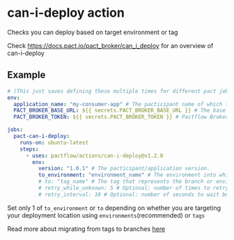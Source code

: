 # can-i-deploy action

Checks you can deploy based on target environment or tag

Check https://docs.pact.io/pact_broker/can_i_deploy for an overview of can-i-deploy

## Example

```yml
# (This just saves defining these multiple times for different pact jobs)
env:
  application_name: "my-consumer-app" # The pacticipant name of which to check if it safe to deploy
  PACT_BROKER_BASE_URL: ${{ secrets.PACT_BROKER_BASE_URL }} # The base URL of the Pact Broker
  PACT_BROKER_TOKEN: ${{ secrets.PACT_BROKER_TOKEN }} # Pactflow Broker API Read/Write token

jobs:
  pact-can-i-deploy:
    runs-on: ubuntu-latest
    steps:
      - uses: pactflow/actions/can-i-deploy@v1.2.0
        env:
          version: "1.0.1" # The pacticipant/application version.
          to_environment: "environment_name" # The environment into which the pacticipant(s) are to be deployed
          # to: "tag_name" # The tag that represents the branch or environment of the integrated applications for which you want to check the verification result status.
          # retry_while_unknown: 5 # Optional: number of times to retry while the verification status is unknown
          # retry_interval: 10 # Optional: number of seconds to wait between retries
```

Set only 1 of `to_environment` or `to` depending on whether you are targeting your deployment location using `environments`(recommended) or `tags`

Read more about migrating from tags to branches [here](https://docs.pact.io/pact_broker/branches#migrating-from-tags-to-branches)

